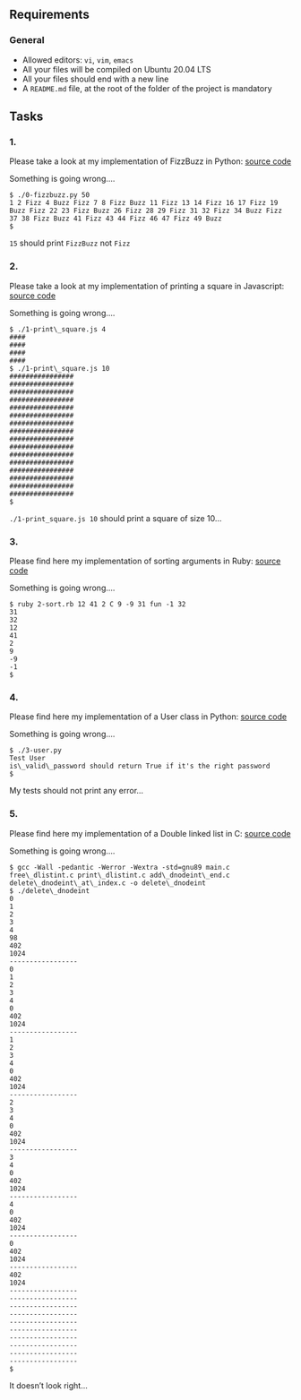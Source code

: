 ## Requirements

### General

*   Allowed editors: `vi`, `vim`, `emacs`
*   All your files will be compiled on Ubuntu 20.04 LTS
*   All your files should end with a new line
*   A `README.md` file, at the root of the folder of the project is mandatory

## Tasks

### 1.

Please take a look at my implementation of FizzBuzz in Python: [source code](https://github.com/hs-hq/0x00-Fix_My_Code_Challenge/blob/main/0-fizzbuzz.py "source code")

Something is going wrong….
```
$ ./0-fizzbuzz.py 50
1 2 Fizz 4 Buzz Fizz 7 8 Fizz Buzz 11 Fizz 13 14 Fizz 16 17 Fizz 19 Buzz Fizz 22 23 Fizz Buzz 26 Fizz 28 29 Fizz 31 32 Fizz 34 Buzz Fizz 37 38 Fizz Buzz 41 Fizz 43 44 Fizz 46 47 Fizz 49 Buzz
$
```
`15` should print `FizzBuzz` not `Fizz`



### 2.

Please take a look at my implementation of printing a square in Javascript: [source code](/rltoken/lPV5IG2ZGg1phTLaGqXWlA "source code")

Something is going wrong….
```
$ ./1-print\_square.js 4
####
####
####
####
$ ./1-print\_square.js 10
################
################
################
################
################
################
################
################
################
################
################
################
################
################
################
################
$
```
`./1-print_square.js 10` should print a square of size 10…



### 3.

Please find here my implementation of sorting arguments in Ruby: [source code](/rltoken/ajP4dKdGc1c4GC8mFBr2RQ "source code")

Something is going wrong….
```
$ ruby 2-sort.rb 12 41 2 C 9 -9 31 fun -1 32
31
32
12
41
2
9
-9
-1
$
```


### 4.

Please find here my implementation of a User class in Python: [source code](https://github.com/hs-hq/0x00-Fix_My_Code_Challenge/blob/main/3-user.py "source code")

Something is going wrong….
```
$ ./3-user.py
Test User
is\_valid\_password should return True if it's the right password
$
```
My tests should not print any error…



### 5.

Please find here my implementation of a Double linked list in C: [source code](/rltoken/-Zr7inxNUNe0vnyv3SIjMg "source code")

Something is going wrong….
```
$ gcc -Wall -pedantic -Werror -Wextra -std=gnu89 main.c free\_dlistint.c print\_dlistint.c add\_dnodeint\_end.c delete\_dnodeint\_at\_index.c -o delete\_dnodeint
$ ./delete\_dnodeint
0
1
2
3
4
98
402
1024
-----------------
0
1
2
3
4
0
402
1024
-----------------
1
2
3
4
0
402
1024
-----------------
2
3
4
0
402
1024
-----------------
3
4
0
402
1024
-----------------
4
0
402
1024
-----------------
0
402
1024
-----------------
402
1024
-----------------
-----------------
-----------------
-----------------
-----------------
-----------------
-----------------
-----------------
-----------------
-----------------
$
```
It doesn’t look right…
